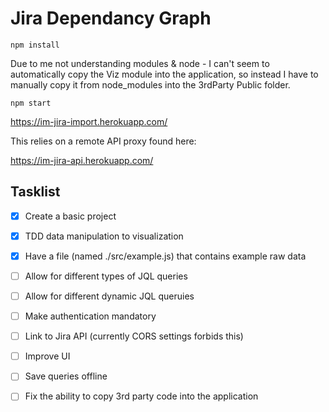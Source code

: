 # Jira Dependancy Graph

`npm install`

Due to me not understanding modules & node - I can't seem to automatically copy the Viz module into the application, so instead I have to manually copy it from node_modules into the 3rdParty Public folder.


`npm start`

https://im-jira-import.herokuapp.com/

This relies on a remote API proxy found here:

https://im-jira-api.herokuapp.com/

## Tasklist

- [x] Create a basic project
- [x] TDD data manipulation to visualization
- [x] Have a file (named ./src/example.js) that contains example raw data
- [ ] Allow for different types of JQL queries
- [ ] Allow for different dynamic JQL queruies
- [ ] Make authentication mandatory
- [ ] Link to Jira API (currently CORS settings forbids this)
- [ ] Improve UI
- [ ] Save queries offline
- [ ] Fix the ability to copy 3rd party code into the application

